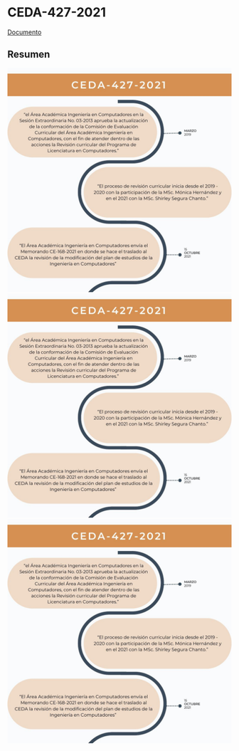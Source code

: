 # CEDA-427-2021

[Documento](https://raw.githubusercontent.com/aseic/assets/master/revision_curricular/docs/ceda_427_2021/ceda_427_2021.pdf)

## Resumen

![](https://raw.githubusercontent.com/aseic/assets/master/revision_curricular/docs/ceda_427_2021/timeline_1.jpg "")
![](https://raw.githubusercontent.com/aseic/assets/master/revision_curricular/docs/ceda_427_2021/timeline_1.jpg "")
![](https://raw.githubusercontent.com/aseic/assets/master/revision_curricular/docs/ceda_427_2021/timeline_1.jpg "")